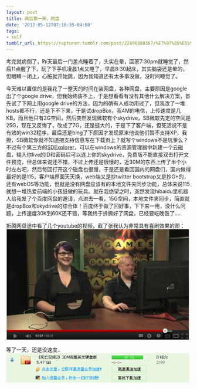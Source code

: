 ```yaml
---
layout: post
title: 病后第一天，网盘
date: '2012-05-12T07:18:35-04:00'
tags:
- self
tumblr_url: https://rapturer.tumblr.com/post/22896088367/%E7%97%85%E5%90%8E%E7%AC%AC%E4%B8%80%E5%A4%A9%E7%BD%91%E7%9B%98
---
```

考完就病倒了，昨天最后一门差点睡着了，头实在晕，回家7:30pm就睡觉了，然后11点醒了下，玩了下手机凌晨1点又睡了，早晨8:30起床，其实脑袋还是晕的，但眼睛一闭上，心脏就开始跳，因为我知道还有太多事没做，没时间睡觉了。

今天难以置信的是我花了一整天的时间在装网盘，各种网盘，主要原因是google出了个google drive，但我始终装不上，于是想看看有没有其他什么解决方案，首先试了下网上用google drive的方法，因为的确有人成功用过了，但我改了一堆hosts都不行，还是下不下来，于是试dropBox，我4M的电信，上传速度是几KB，而且他只有2G空间，然后突然发现微软有个skydrive，SB微软先定的空间是25G，现在又反悔了，改成了7G，还是挺大的，于是下了客户端，但死活说不是有效的win32程序，最后还是bing了下原因才发现原来他说他们暂不支持XP，我擦，SB微软你就不知道把支持信息写在下载页上？就写个windows不是坑爹么？不过有个第三方的[SDExplorer](http://www.cloudstorageexplorer.com/)，可以在windows的资源管理器中新建一个云磁盘，输入你live的ID和密码后可以连上你的skydrive，免费版不能直接双击打开文件预览，但总体来说还不错，不过上传还是很慢的，近30M的东西上传了半个小时左右吧，然后每回打开这个磁盘也很慢，于是还是看回国内的网盘们，国内做得最好的是115，客户端界面天天换，web端又是抄twitter bootstrap又是抄G+的，还有webOS等功能，但就是没有网盘应该有的本地文件夹同步功能，总体来说115就想一堆热爱前端的小孩纸做的玩具。就在我绝望之时，突然发现hibaidu里机器人给我发了个百度网盘的邀请，点进去一看，15G空间，本地文件夹同步，简直就是dropBox和skydrive的综合体！百度终于做了回好事，下下来一用，没什么问题，上传速度30K到60K还不错，等我终于折腾好了网盘，已经要吃晚饭了….

折腾网盘途中看了几个youtube的视频，截了张我认为非常具有喜剧效果的图： ![](/assets/img/tumblr_m3wq11a6731r0cnr9.png)

等了一天，还是没速度.. ![](/assets/img/tumblr_m3wq2oy8051r0cnr9.png)

